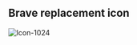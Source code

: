 ## Brave replacement icon

![Icon-1024](https://user-images.githubusercontent.com/6104/154143864-2dfaaf87-7328-4dd6-9a68-4f7b830121a7.png)
